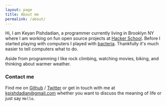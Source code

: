 ```yaml
---
layout: page
title: About me
permalink: /about/
---
```


Hi, I am Keyan Pishdadian, a programmer currently living in Brooklyn NY where 
I am working on fun open source projects at [Hacker School][hs]. Before I 
started playing with computers I played with [bacteria][molmicro]. Thankfully 
it's much easier to tell computers what to do.

Aside from programming I like rock climbing, watching movies, biking, and 
thinking about warmer weather.

### Contact me

Find me on [Github][github] / [Twitter][Twitter] or get in touch with me at 
<kpishdadian@gmail.com> whether you want to discuss the 
meaning of life or just say `Hello`.

[molmicro]: http://onlinelibrary.wiley.com/doi/10.1111/mmi.12856/abstract
[hs]: https://www.hackerschool.com
[github]: https://github.com/keyan
[twitter]: https://twitter.com/keyan__p
